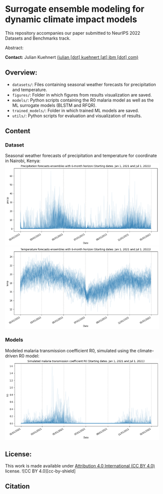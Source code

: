 # Surrogate ensemble modeling for dynamic climate impact models

This repository accompanies our paper submitted to NeurIPS 2022 Datasets and Benchmarks track. 

Abstract: 

**Contact:** Julian Kuehnert [(julian [dot] kuehnert [at] ibm [dot] com)](mailto:julian.kuehnert@ibm.com)


## Overview:

* ``datasets/``: Files containing seasonal weather forecasts for precipitation and temperature.
* ``figures/``: Folder in which figures from results visualization are saved.
* ``models/``: Python scripts containing the R0 malaria model as well as the ML surrogate models (BLSTM and RFQR).
* ``trained_models/``: Folder in which trained ML models are saved.
* ``utils/``: Python scripts for evaluation and visualization of results.

## Content

### Dataset
Seasonal weather forecasts of precipitation and temperature for coordinate in Nairobi, Kenya:
![precipitation](figures/precipitation_2021.png)
![temperature](figures/temperature_2021.png)

### Models
Modeled malaria transmission coefficient R0, simulated using the climate-driven R0 model:
![R0](figures/R0_2021.png)

## License: 
This work is made available under [Attribution 4.0 International (CC BY 4.0)](https://creativecommons.org/licenses/by/4.0/legalcode) license. ![CC BY 4.0][cc-by-shield]


## Citation
